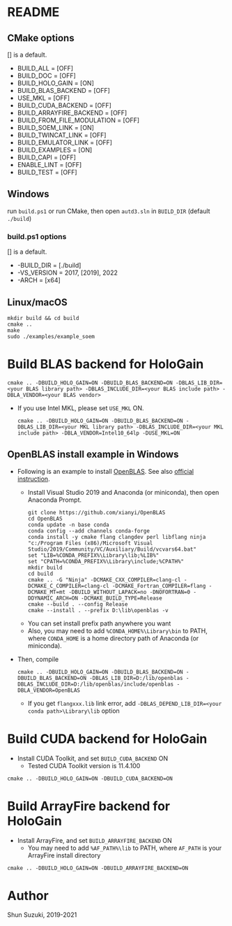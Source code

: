 # README

## CMake options

[] is a default.

* BUILD_ALL = [OFF]
* BUILD_DOC = [OFF]
* BUILD_HOLO_GAIN = [ON]
* BUILD_BLAS_BACKEND = [OFF]
* USE_MKL = [OFF]
* BUILD_CUDA_BACKEND = [OFF]
* BUILD_ARRAYFIRE_BACKEND = [OFF]
* BUILD_FROM_FILE_MODULATION = [OFF]
* BUILD_SOEM_LINK = [ON]
* BUILD_TWINCAT_LINK = [OFF]
* BUILD_EMULATOR_LINK = [OFF]
* BUILD_EXAMPLES = [ON]
* BUILD_CAPI = [OFF]
* ENABLE_LINT = [OFF]
* BUILD_TEST = [OFF]

## Windows

run `build.ps1` or run CMake, then open `autd3.sln` in `BUILD_DIR` (default `./build`)

### build.ps1 options

[] is a default.

* -BUILD_DIR = [./build]
* -VS_VERSION = 2017, [2019], 2022
* -ARCH = [x64]

## Linux/macOS

```
mkdir build && cd build
cmake ..
make
sudo ./examples/example_soem
```

# Build BLAS backend for HoloGain

```
cmake .. -DBUILD_HOLO_GAIN=ON -DBUILD_BLAS_BACKEND=ON -DBLAS_LIB_DIR=<your BLAS library path> -DBLAS_INCLUDE_DIR=<your BLAS include path> -DBLA_VENDOR=<your BLAS vendor>
```

* If you use Intel MKL, please set `USE_MKL` ON.
    ```
    cmake .. -DBUILD_HOLO_GAIN=ON -DBUILD_BLAS_BACKEND=ON -DBLAS_LIB_DIR=<your MKL library path> -DBLAS_INCLUDE_DIR=<your MKL include path> -DBLA_VENDOR=Intel10_64lp -DUSE_MKL=ON
    ```

## OpenBLAS install example in Windows

* Following is an example to install [OpenBLAS](https://github.com/xianyi/OpenBLAS). See also [official instruction](https://github.com/xianyi/OpenBLAS/wiki/How-to-use-OpenBLAS-in-Microsoft-Visual-Studio).
    * Install Visual Studio 2019 and Anaconda (or miniconda), then open Anaconda Prompt.
        ```
        git clone https://github.com/xianyi/OpenBLAS
        cd OpenBLAS
        conda update -n base conda
        conda config --add channels conda-forge
        conda install -y cmake flang clangdev perl libflang ninja
        "c:/Program Files (x86)/Microsoft Visual Studio/2019/Community/VC/Auxiliary/Build/vcvars64.bat"
        set "LIB=%CONDA_PREFIX%\Library\lib;%LIB%"
        set "CPATH=%CONDA_PREFIX%\Library\include;%CPATH%"
        mkdir build
        cd build
        cmake .. -G "Ninja" -DCMAKE_CXX_COMPILER=clang-cl -DCMAKE_C_COMPILER=clang-cl -DCMAKE_Fortran_COMPILER=flang -DCMAKE_MT=mt -DBUILD_WITHOUT_LAPACK=no -DNOFORTRAN=0 -DDYNAMIC_ARCH=ON -DCMAKE_BUILD_TYPE=Release
        cmake --build . --config Release
        cmake --install . --prefix D:\lib\openblas -v
        ```
    * You can set install prefix path anywhere you want
    * Also, you may need to add `%CONDA_HOME%\Library\bin` to PATH, where `CONDA_HOME` is a home directory path of Anaconda (or miniconda).

* Then, compile 
    ```
    cmake .. -DBUILD_HOLO_GAIN=ON -DBUILD_BLAS_BACKEND=ON -DBUILD_BLAS_BACKEND=ON -DBLAS_LIB_DIR=D:/lib/openblas -DBLAS_INCLUDE_DIR=D:/lib/openblas/include/openblas -DBLA_VENDOR=OpenBLAS
    ```

    * If you get `flangxxx.lib` link error, add `-DBLAS_DEPEND_LIB_DIR=<your conda path>\Library\lib` option


# Build CUDA backend for HoloGain

* Install CUDA Toolkit, and set `BUILD_CUDA_BACKEND` ON
  * Tested CUDA Toolkit version is 11.4.100

```
cmake .. -DBUILD_HOLO_GAIN=ON -DBUILD_CUDA_BACKEND=ON
```

# Build ArrayFire backend for HoloGain

* Install ArrayFire, and set `BUILD_ARRAYFIRE_BACKEND` ON
    * You may need to add `%AF_PATH%\lib` to PATH, where `AF_PATH` is your ArrayFire install directory

```
cmake .. -DBUILD_HOLO_GAIN=ON -DBUILD_ARRAYFIRE_BACKEND=ON
```

# Author

Shun Suzuki, 2019-2021
